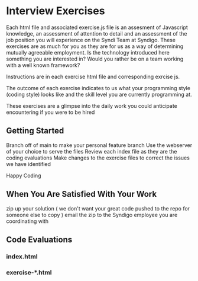 # Interview Exercises
Each html file and associated exercise.js file is an assesment of Javascript knowledge, an assessment of attention to detail and an assessment of the job position you will experience on the Syndi Team at Syndigo.
These exercises are as much for you as they are for us as a way of determining mutually agreeable employment. 
Is the technology introduced here something you are interested in?  Would you rather be on a team working with a well known framework? 

Instructions are in each exercise html file and corresponding exrcise js.

The outcome of each exercise indicates to us what your programming style (coding style) looks like and the skill level you are currently programming at.

These exercises are a glimpse into the daily work you could anticipate encountering if you were to be hired

## Getting Started
Branch off of main to make your personal feature branch
Use the webserver of your choice to serve the files
Review each index file as they are the coding evaluations
Make changes to the exercise files to correct the issues we have identified

Happy Coding

## When You Are Satisfied With Your Work
zip up your solution ( we don't want your great code pushed to the repo for someone else to copy )
email the zip to the Syndigo employee you are coordinating with

## Code Evaluations

### index.html
### exercise-*.html


